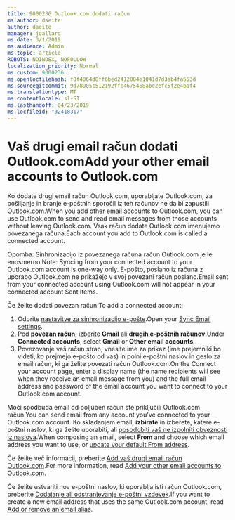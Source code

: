 ```yaml
---
title: 9000236 Outlook.com dodati račun
ms.author: daeite
author: daeite
manager: joallard
ms.date: 3/1/2019
ms.audience: Admin
ms.topic: article
ROBOTS: NOINDEX, NOFOLLOW
localization_priority: Normal
ms.custom: 9000236
ms.openlocfilehash: f0f4064d8ff6bed2412084e1041d7d3ab4fa653d
ms.sourcegitcommit: 9d78905c512192ffc4675468abd2efc5f2e4baf4
ms.translationtype: MT
ms.contentlocale: sl-SI
ms.lasthandoff: 04/23/2019
ms.locfileid: "32418317"
---
```

# <a name="add-your-other-email-accounts-to-outlookcom"></a><span data-ttu-id="30bfb-102">Vaš drugi email račun dodati Outlook.com</span><span class="sxs-lookup"><span data-stu-id="30bfb-102">Add your other email accounts to Outlook.com</span></span>

<span data-ttu-id="30bfb-103">Ko dodate drugi email račun Outlook.com, uporabljate Outlook.com, za pošiljanje in branje e-poštnih sporočil iz teh računov ne da bi zapustili Outlook.com.</span><span class="sxs-lookup"><span data-stu-id="30bfb-103">When you add other email accounts to Outlook.com, you can use Outlook.com to send and read email messages from those accounts without leaving Outlook.com.</span></span> <span data-ttu-id="30bfb-104">Vsak račun dodate Outlook.com imenujemo povezanega računa.</span><span class="sxs-lookup"><span data-stu-id="30bfb-104">Each account you add to Outlook.com is called a connected account.</span></span>

<span data-ttu-id="30bfb-105">Opomba: Sinhronizacijo iz povezanega računa račun Outlook.com je le enosmerno.</span><span class="sxs-lookup"><span data-stu-id="30bfb-105">Note: Syncing from your connected account to your Outlook.com account is one-way only.</span></span> <span data-ttu-id="30bfb-106">E-pošto, poslano iz računa z uporabo Outlook.com ne prikažejo v svoj povezani račun poslano.</span><span class="sxs-lookup"><span data-stu-id="30bfb-106">Email sent from your connected account using Outlook.com will not appear in your connected account Sent Items.</span></span>

<span data-ttu-id="30bfb-107">Če želite dodati povezan račun:</span><span class="sxs-lookup"><span data-stu-id="30bfb-107">To add a connected account:</span></span>

1. <span data-ttu-id="30bfb-108">Odprite [nastavitve za sinhronizacijo e-pošte](https://go.microsoft.com/fwlink/?linkid=875264).</span><span class="sxs-lookup"><span data-stu-id="30bfb-108">Open your [Sync Email settings](https://go.microsoft.com/fwlink/?linkid=875264).</span></span>
2. <span data-ttu-id="30bfb-109">Pod **povezan račun**, izberite **Gmail** ali **drugih e-poštnih računov**.</span><span class="sxs-lookup"><span data-stu-id="30bfb-109">Under **Connected accounts**, select **Gmail** or **Other email accounts**.</span></span>
3. <span data-ttu-id="30bfb-110">Povezovanje vaš račun stran, vnesite ime za prikaz (ime prejemniki bo videti, ko prejmejo e-pošto od vas) in polni e-poštni naslov in geslo za email račun, ki ga želite povezati račun Outlook.com.</span><span class="sxs-lookup"><span data-stu-id="30bfb-110">On the Connect your account page, enter a display name (the name recipients will see when they receive an email message from you) and the full email address and password of the email account you want to connect to your Outlook.com account.</span></span>

<span data-ttu-id="30bfb-111">Moči spodbuda email od poljuben račun ste priključili Outlook.com račun.</span><span class="sxs-lookup"><span data-stu-id="30bfb-111">You can send email from any account you've connected to your Outlook.com account.</span></span> <span data-ttu-id="30bfb-112">Ko skladanjem email, **izbirate** in izberete, katere e-poštni naslov, ki ga želite uporabiti, ali [posodobiti vaš ne izpolniti obveznosti iz naslova](https://go.microsoft.com/fwlink/?linkid=875264).</span><span class="sxs-lookup"><span data-stu-id="30bfb-112">When composing an email, select **From** and choose which email address you want to use, or [update your default From address](https://go.microsoft.com/fwlink/?linkid=875264).</span></span>

<span data-ttu-id="30bfb-113">Če želite več informacij, preberite [Add vaš drugi email račun Outlook.com](https://support.office.com/article/c5224df4-5885-4e79-91ba-523aa743f0ba).</span><span class="sxs-lookup"><span data-stu-id="30bfb-113">For more information, read [Add your other email accounts to Outlook.com](https://support.office.com/article/c5224df4-5885-4e79-91ba-523aa743f0ba).</span></span>

<span data-ttu-id="30bfb-114">Če želite ustvariti nov e-poštni naslov, ki uporablja isti račun Outlook.com, preberite [Dodajanje ali odstranjevanje e-poštni vzdevek](https://support.office.com/article/459b1989-356d-40fa-a689-8f285b13f1f2).</span><span class="sxs-lookup"><span data-stu-id="30bfb-114">If you want to create a new email address that uses the same Outlook.com account, read [Add or remove an email alias](https://support.office.com/article/459b1989-356d-40fa-a689-8f285b13f1f2).</span></span>